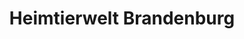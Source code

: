 ---
title: "Heimtierwelt Brandenburg"
url: /brandenburg-an-der-havel/heimtierwelt-brandenburg/
shop: Tiere
---
